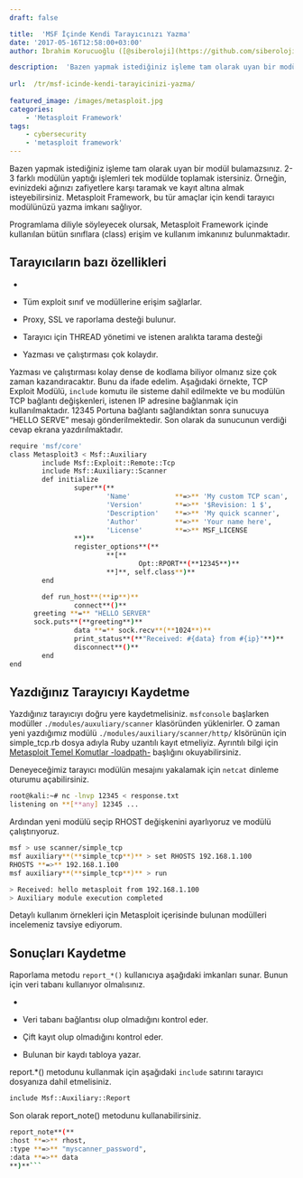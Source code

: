 ```yaml
---
draft: false

title:  'MSF İçinde Kendi Tarayıcınızı Yazma'
date: '2017-05-16T12:58:00+03:00'
author: İbrahim Korucuoğlu ([@siberoloji](https://github.com/siberoloji))

description:  'Bazen yapmak istediğiniz işleme tam olarak uyan bir modül bulamazsınız. 2-3 farklı modülün yaptığı işlemleri tek modülde toplamak istersiniz. Örneğin, evinizdeki ağınızı zafiyetlere karşı taramak ve kayıt altına almak isteyebilirsiniz. Metasploit Framework, bu tür amaçlar için kendi tarayıcı modülünüzü yazma imkanı sağlıyor.' 
 
url:  /tr/msf-icinde-kendi-tarayicinizi-yazma/
 
featured_image: /images/metasploit.jpg
categories:
    - 'Metasploit Framework'
tags:
    - cybersecurity
    - 'metasploit framework'
---
```



Bazen yapmak istediğiniz işleme tam olarak uyan bir modül bulamazsınız. 2-3 farklı modülün yaptığı işlemleri tek modülde toplamak istersiniz. Örneğin, evinizdeki ağınızı zafiyetlere karşı taramak ve kayıt altına almak isteyebilirsiniz. Metasploit Framework, bu tür amaçlar için kendi tarayıcı modülünüzü yazma imkanı sağlıyor.



Programlama diliyle söyleyecek olursak, Metasploit Framework içinde kullanılan bütün sınıflara (class) erişim ve kullanım imkanınız bulunmaktadır.



## Tarayıcıların bazı özellikleri


* 
* Tüm exploit sınıf ve modüllerine erişim sağlarlar.

* Proxy, SSL ve raporlama desteği bulunur.

* Tarayıcı için THREAD yönetimi ve istenen aralıkta tarama desteği

* Yazması ve çalıştırması çok kolaydır.




Yazması ve çalıştırması kolay dense de kodlama biliyor olmanız size çok zaman kazandıracaktır. Bunu da ifade edelim. Aşağıdaki örnekte, TCP Exploit Modülü, `include` komutu ile sisteme dahil edilmekte ve bu modülün TCP bağlantı değişkenleri, istenen IP adresine bağlanmak için kullanılmaktadır. 12345 Portuna bağlantı sağlandıktan sonra sunucuya “HELLO SERVE” mesajı gönderilmektedir. Son olarak da sunucunun verdiği cevap ekrana yazdırılmaktadır.


```bash
require 'msf/core'
class Metasploit3 < Msf::Auxiliary
        include Msf::Exploit::Remote::Tcp
        include Msf::Auxiliary::Scanner
        def initialize
                super**(**
                        'Name'           **=>** 'My custom TCP scan',
                        'Version'        **=>** '$Revision: 1 $',
                        'Description'    **=>** 'My quick scanner',
                        'Author'         **=>** 'Your name here',
                        'License'        **=>** MSF_LICENSE
                **)**
                register_options**(**
                        **[**
                                Opt::RPORT**(**12345**)**
                        **]**, self.class**)**
        end

        def run_host**(**ip**)**
                connect**()**
      greeting **=** "HELLO SERVER" 
      sock.puts**(**greeting**)**
                data **=** sock.recv**(**1024**)**
                print_status**(**"Received: #{data} from #{ip}"**)**
                disconnect**()**
        end
end
```



## Yazdığınız Tarayıcıyı Kaydetme



Yazdığınız tarayıcıyı doğru yere kaydetmelisiniz. `msfconsole` başlarken modüller `./modules/auxuliary/scanner` klasöründen yüklenirler. O zaman yeni yazdığımız modülü `./modules/auxiliary/scanner/http/` klsörünün için simple_tcp.rb dosya adıyla Ruby uzantılı kayıt etmeliyiz. Ayrıntılı bilgi için <a href="https://siberoloji.github.io/Metasploit-temel-komutlar-ve-acikalamalari/">Metasploit Temel Komutlar -loadpath-</a> başlığını okuyabilirsiniz.



Deneyeceğimiz tarayıcı modülün mesajını yakalamak için `netcat` dinleme oturumu açabilirsiniz.


```bash
root@kali:~# nc -lnvp 12345 < response.txt
listening on **[**any] 12345 ...
```



Ardından yeni modülü seçip RHOST değişkenini ayarlıyoruz ve modülü çalıştırıyoruz.


```bash
msf > use scanner/simple_tcp
msf auxiliary**(**simple_tcp**)** > set RHOSTS 192.168.1.100
RHOSTS **=>** 192.168.1.100
msf auxiliary**(**simple_tcp**)** > run

> Received: hello metasploit from 192.168.1.100
> Auxiliary module execution completed
```



Detaylı kullanım örnekleri için Metasploit içerisinde bulunan modülleri incelemeniz tavsiye ediyorum.



## Sonuçları Kaydetme



Raporlama metodu `report_*()` kullanıcıya aşağıdaki imkanları sunar. Bunun için veri tabanı kullanıyor olmalısınız.


* 
* Veri tabanı bağlantısı olup olmadığını kontrol eder.

* Çift kayıt olup olmadığını kontrol eder.

* Bulunan bir kaydı tabloya yazar.




report.*() metodunu kullanmak için aşağıdaki `include` satırını tarayıcı dosyanıza dahil etmelisiniz.


```bash
include Msf::Auxiliary::Report
```



Son olarak report_note() metodunu kullanabilirsiniz.


```bash
report_note**(**
:host **=>** rhost,
:type **=>** "myscanner_password",
:data **=>** data
**)**```
